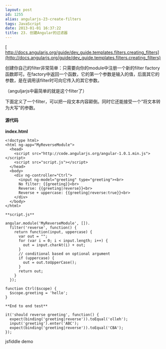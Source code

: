 ```yaml
---
layout: post
id: 1255
alias: angularjs-23-create-filters
tags: JavaScript
date: 2013-01-01 16:37:22
title: 23. 创建Angular的过滤器
---
```




[     
http://docs.angularjs.org/guide/dev_guide.templates.filters.creating_filters](http://docs.angularjs.org/guide/dev_guide.templates.filters.creating_filters)

创建你自己的filter非常简单：只需要向你的module中注册一个新的filter factory函数即可。在factory中返回一个函数，它的第一个参数是输入的值，后面其它的参数，是在调用该filter时可向它传入的其它参数。

（anguljarjs中最简单的就是这个filter了）

下面定义了一个filter，可以把一段文本内容颠倒。同时它还能接受一个“将文本转为大写”的参数。

#### 源代码

**index.html**

    <!doctype html>
    <html ng-app="MyReverseModule">
      <head>
        <script src="http://code.angularjs.org/angular-1.0.1.min.js"></script>
        <script src="script.js"></script>
      </head>
      <body>
        <div ng-controller="Ctrl">
          <input ng-model="greeting" type="greeting"><br>
          No filter: {{greeting}}<br>
          Reverse: {{greeting|reverse}}<br>
          Reverse + uppercase: {{greeting|reverse:true}}<br>
        </div>
      </body>
    </html>

    **script.js**

    angular.module('MyReverseModule', []).
      filter('reverse', function() {
        return function(input, uppercase) {
          var out = "";
          for (var i = 0; i < input.length; i++) {
            out = input.charAt(i) + out;
          }
          // conditional based on optional argument
          if (uppercase) {
            out = out.toUpperCase();
          }
          return out;
        }
      });

    function Ctrl($scope) {
      $scope.greeting = 'hello';
    }

    **End to end test**

    it('should reverse greeting', function() {
      expect(binding('greeting|reverse')).toEqual('olleh');
      input('greeting').enter('ABC');
      expect(binding('greeting|reverse')).toEqual('CBA');
    });

jsfiddle demo

